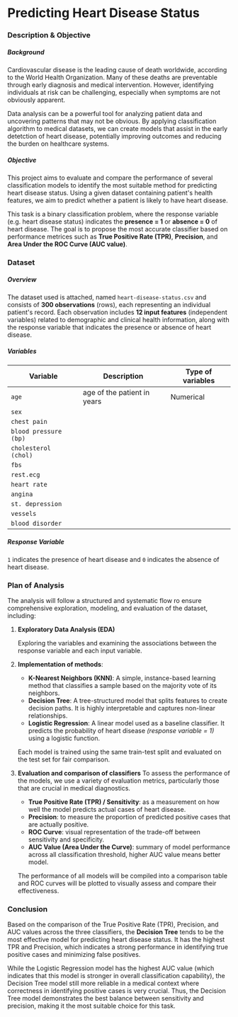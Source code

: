 # Predicting Heart Disease Status

### Description & Objective
##### Background
Cardiovascular disease is the leading cause of death worldwide, according to the World Health Organization. Many of these deaths are preventable through early diagnosis and medical intervention. However, identifying individuals at risk can be challenging, especially when symptoms are not obviously apparent.

Data analysis can be a powerful tool for analyzing patient data and uncovering patterns that may not be obvious. By applying classification algorithm to medical datasets, we can create models that assist in the early detetction of heart disease, potentially improving outcomes and reducing the burden on healthcare systems.

##### Objective
This project aims to evaluate and compare the performance of several classification models to identify the most suitable method for predicting heart disease status. Using a given dataset containing patient's health features, we aim to predict whether a patient is likely to have heart disease.

This task is a binary classification problem, where the response variable (e.g. heart disease status) indicates the **presence = 1** or **absence = 0** of heart disease. The goal is to propose the most accurate classifier based on performance metrices such as **True Positive Rate (TPR)**, **Precision**, and **Area Under the ROC Curve (AUC value)**.

### Dataset
##### Overview
The dataset used is attached, named `heart-disease-status.csv` and consists of **300 observations** (rows), each representing an individual patient's record. Each observation includes **12 input features** (independent variables) related to demographic and clinical health information, along with the response variable that indicates the presence or absence of heart disease.

##### Variables
|      Variable        |            Description         | Type of variables |
|----------------------|--------------------------------|-------------------|
|`age`                 |age of the patient in years     |      Numerical    |
|`sex`                 |
|`chest pain`          |
|`blood pressure (bp)` |
|`cholesterol (chol)`  |
|`fbs`                 |
|`rest.ecg`            |
|`heart rate`          |
|`angina`              |
|`st. depression`      |
|`vessels`             |
|`blood disorder`      |

##### Response Variable
`1` indicates the presence of heart disease and `0` indicates the absence of heart disease.

### Plan of Analysis
The analysis will follow a structured and systematic flow ro ensure comprehensive exploration, modeling, and evaluation of the dataset, including:
1. **Exploratory Data Analysis (EDA)**

   Exploring the variables and examining the associations between the response variable and each input variable.
   
3. **Implementation of methods**:
   - **K-Nearest Neighbors (KNN)**: A simple, instance-based learning method that classifies a sample based on the majority vote of its neighbors.
   - **Decision Tree**: A tree-structured model that splits features to create decision paths. It is highly interpretable and captures non-linear relationships.
   - **Logistic Regression**: A linear model used as a baseline classifier. It predicts the probability of heart disease _(response variable = 1)_ using a logistic function.
   
   Each model is trained using the same train-test split and evaluated on the test set for fair comparison.
   
5. **Evaluation and comparison of classifiers**
   To assess the performance of the models, we use a variety of evaluation metrics, particularly those that are crucial in medical diagnostics.
   - **True Positive Rate (TPR) / Sensitivity**: as a measurement on how well the model predicts actual cases of heart disease.
   - **Precision**: to measure the proportion of predicted positive cases that are actually positive.
   - **ROC Curve**: visual representation of the trade-off between sensitivity and specificity. 
   - **AUC Value (Area Under the Curve)**: summary of model performance across all classification threshold, higher AUC value means better model.
   
   The performance of all models will be compiled into a comparison table and ROC curves will be plotted to visually assess and compare their effectiveness.

### Conclusion
Based on the comparison of the True Positive Rate (TPR), Precision, and AUC values across the three classifiers, the **Decision Tree** tends to be the most effective model for predicting heart disease status. It has the highest TPR and Precision, which indicates a strong performance in identifying true positive cases and minimizing false positives.

While the Logistic Regression model has the highest AUC value (which indicates that this model is stronger in overall classification capability), the Decision Tree model still more reliable in a medical context where correctness in identifying positive cases is very crucial. Thus, the Decision Tree model demonstrates the best balance between sensitivity and precision, making it the most suitable choice for this task.
